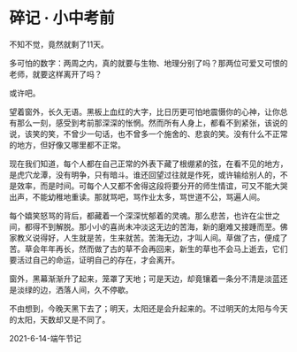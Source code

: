 # 碎记 · 小中考前

不知不觉，竟然就剩了11天。

多可怕的数字：两周之内，真的就要与生物、地理分别了吗？那两位可爱又可恨的老师，就要这样离开了吗？  

或许吧。  

望着窗外，长久无语。黑板上血红的大字，比日历更可怕地震慑你的心神，让你总有那么一刻，感受到考前那深深的怅惘。然而所有人身上，都看不到紧张，该说的说，该笑的笑，不曾少一句话，也不曾多一个施舍的、悲哀的笑。没有什么不正常的地方，但好像又哪里都不正常。  

现在我们知道，每个人都在自己正常的外表下藏了根绷紧的弦，在看不见的地方，是虎穴龙潭，没有明争，只有暗斗。谁还回望过往就是作死，或许输给别人的，不是效率，而是时间。可每个人又都不舍得这段将要分开的师生情谊，可又不能大哭出声，不能幼稚地重读。那就骂吧，骂作业太多，骂世道不公，骂遍人间。  

每个嬉笑怒骂的背后，都藏着一个深深忧郁着的灵魂。那么悲苦，也许在尘世之间，都得不到解脱。那小小的喜尚未冲淡这无边的苦海，新的磨难又接踵而至。佛家教义说得好，人生就是苦，生来就苦。苦海无边，才叫人间。草做了古，便成了苦。草会年年再长，然而做了古的草不会再回来，新生的草也不会马上逝去，它们要活过自己的命运，证明自己的存在，才会离开。  

窗外，黑幕渐渐升了起来，笼罩了天地；可是天边，却竟镶着一条分不清是淡蓝还是淡绿的边，洒落人间，久不停歇。  

不由想到，今晚天黑下去了；明天，太阳还是会升起来的。不过明天的太阳与今天的太阳，天数却又是不同了。  

2021-6-14-端午节记
